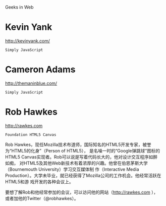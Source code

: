 Geeks in Web 

# Kevin Yank
http://kevinyank.com/

    Simply JavaScript

# Cameron Adams
http://themaninblue.com/

    Simply JavaScript

# Rob Hawkes
http://rawkes.com

    Foundation HTML5 Canvas
    
Rob Hawkes，现任Mozilla技术布道师，国际知名的HTML5开发专家，被誉为“HTML5的化身”（Person of HTML5），
是名噪一时的“Google弹跳球”图标的HTML5 Canvas实现者。Rob可以说是写着代码长大的，他对设计交互程序如醉如痴，
对HTML5及其他Web新技术有着浓厚的兴趣。他曾在伯恩茅斯大学（Bournemouth University）学习交互媒体制
作（Interactive Media Production）。大学未毕业，就已经获得了Mozilla公司的工作机会。他经常活跃在HTML5和游
戏开发的各种会议上。

要想了解Rob和他经常参加的会议，可以访问他的网站（http://rawkes.com ），或者加他的Twitter（@robhawkes）。


